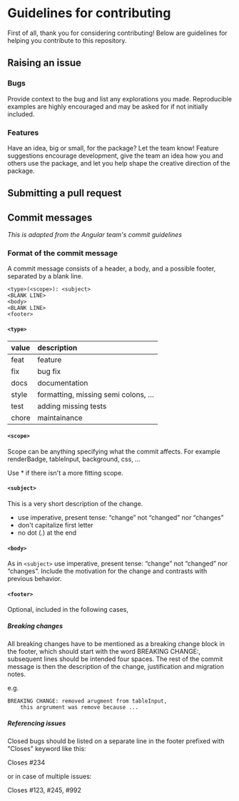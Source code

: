 # Guidelines for contributing

First of all, thank you for considering contributing! Below are guidelines for helping you contribute to this repository. 

## 

## Raising an issue

### Bugs

Provide context to the bug and list any explorations you made. Reproducible examples are highly encouraged and may be asked for if not initially included.

### Features

Have an idea, big or small, for the package? Let the team know! Feature suggestions encourage development, give the team an idea how you and others use the package, and let you help shape the creative direction of the package.  

## Submitting a pull request

## Commit messages

*This is adapted from the Angular team's commit guidelines*

### Format of the commit message

A commit message consists of a header, a body, and a possible footer, separated by a blank line.

```
<type>(<scope>): <subject>
<BLANK LINE>
<body>
<BLANK LINE>
<footer>
```

#### `<type>`

| value  | description |
| :----- | :----------- |
| feat  | feature |
| fix   | bug fix |
| docs  | documentation |
| style | formatting, missing semi colons, … |
| test  | adding missing tests |
| chore | maintainance |

#### `<scope>`

Scope can be anything specifying what the commit affects. For example renderBadge, tableInput, background, css, ...

Use * if there isn't a more fitting scope.

#### `<subject>`

This is a very short description of the change. 

* use imperative, present tense: “change” not “changed” nor “changes” 
* don't capitalize first letter
* no dot (.) at the end

#### `<body>`

As in `<subject>` use imperative, present tense: “change” not “changed” nor “changes”. Include the motivation for the change and contrasts with previous behavior.

#### `<footer>`

Optional, included in the following cases, 

##### Breaking changes

All breaking changes have to be mentioned as a breaking change block in the footer, which should start with the word BREAKING CHANGE:, subsequent lines should be intended four spaces. The rest of the commit message is then the description of the change, justification and migration notes. 

e.g.
```
BREAKING CHANGE: removed arugment from tableInput,
    this argrument was remove because ...
```

##### Referencing issues

Closed bugs should be listed on a separate line in the footer prefixed with "Closes" keyword like this:

Closes #234

or in case of multiple issues:

Closes #123, #245, #992
